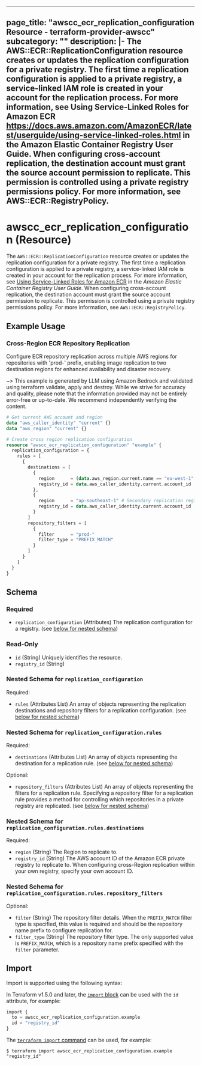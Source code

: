 
---
page_title: "awscc_ecr_replication_configuration Resource - terraform-provider-awscc"
subcategory: ""
description: |-
  The AWS::ECR::ReplicationConfiguration resource creates or updates the replication configuration for a private registry. The first time a replication configuration is applied to a private registry, a service-linked IAM role is created in your account for the replication process. For more information, see Using Service-Linked Roles for Amazon ECR https://docs.aws.amazon.com/AmazonECR/latest/userguide/using-service-linked-roles.html in the Amazon Elastic Container Registry User Guide.
  When configuring cross-account replication, the destination account must grant the source account permission to replicate. This permission is controlled using a private registry permissions policy. For more information, see AWS::ECR::RegistryPolicy.
---

# awscc_ecr_replication_configuration (Resource)

The ``AWS::ECR::ReplicationConfiguration`` resource creates or updates the replication configuration for a private registry. The first time a replication configuration is applied to a private registry, a service-linked IAM role is created in your account for the replication process. For more information, see [Using Service-Linked Roles for Amazon ECR](https://docs.aws.amazon.com/AmazonECR/latest/userguide/using-service-linked-roles.html) in the *Amazon Elastic Container Registry User Guide*.
  When configuring cross-account replication, the destination account must grant the source account permission to replicate. This permission is controlled using a private registry permissions policy. For more information, see ``AWS::ECR::RegistryPolicy``.

## Example Usage

### Cross-Region ECR Repository Replication

Configure ECR repository replication across multiple AWS regions for repositories with 'prod-' prefix, enabling image replication to two destination regions for enhanced availability and disaster recovery.

~> This example is generated by LLM using Amazon Bedrock and validated using terraform validate, apply and destroy. While we strive for accuracy and quality, please note that the information provided may not be entirely error-free or up-to-date. We recommend independently verifying the content.

```terraform
# Get current AWS account and region
data "aws_caller_identity" "current" {}
data "aws_region" "current" {}

# Create cross region replication configuration
resource "awscc_ecr_replication_configuration" "example" {
  replication_configuration = {
    rules = [
      {
        destinations = [
          {
            region      = (data.aws_region.current.name == "eu-west-1" ? "us-west-2" : "eu-west-1") # Primary replication region
            registry_id = data.aws_caller_identity.current.account_id
          },
          {
            region      = "ap-southeast-1" # Secondary replication region
            registry_id = data.aws_caller_identity.current.account_id
          }
        ]
        repository_filters = [
          {
            filter      = "prod-"
            filter_type = "PREFIX_MATCH"
          }
        ]
      }
    ]
  }
}
```

<!-- schema generated by tfplugindocs -->
## Schema

### Required

- `replication_configuration` (Attributes) The replication configuration for a registry. (see [below for nested schema](#nestedatt--replication_configuration))

### Read-Only

- `id` (String) Uniquely identifies the resource.
- `registry_id` (String)

<a id="nestedatt--replication_configuration"></a>
### Nested Schema for `replication_configuration`

Required:

- `rules` (Attributes List) An array of objects representing the replication destinations and repository filters for a replication configuration. (see [below for nested schema](#nestedatt--replication_configuration--rules))

<a id="nestedatt--replication_configuration--rules"></a>
### Nested Schema for `replication_configuration.rules`

Required:

- `destinations` (Attributes List) An array of objects representing the destination for a replication rule. (see [below for nested schema](#nestedatt--replication_configuration--rules--destinations))

Optional:

- `repository_filters` (Attributes List) An array of objects representing the filters for a replication rule. Specifying a repository filter for a replication rule provides a method for controlling which repositories in a private registry are replicated. (see [below for nested schema](#nestedatt--replication_configuration--rules--repository_filters))

<a id="nestedatt--replication_configuration--rules--destinations"></a>
### Nested Schema for `replication_configuration.rules.destinations`

Required:

- `region` (String) The Region to replicate to.
- `registry_id` (String) The AWS account ID of the Amazon ECR private registry to replicate to. When configuring cross-Region replication within your own registry, specify your own account ID.


<a id="nestedatt--replication_configuration--rules--repository_filters"></a>
### Nested Schema for `replication_configuration.rules.repository_filters`

Optional:

- `filter` (String) The repository filter details. When the ``PREFIX_MATCH`` filter type is specified, this value is required and should be the repository name prefix to configure replication for.
- `filter_type` (String) The repository filter type. The only supported value is ``PREFIX_MATCH``, which is a repository name prefix specified with the ``filter`` parameter.

## Import

Import is supported using the following syntax:

In Terraform v1.5.0 and later, the [`import` block](https://developer.hashicorp.com/terraform/language/import) can be used with the `id` attribute, for example:

```terraform
import {
  to = awscc_ecr_replication_configuration.example
  id = "registry_id"
}
```

The [`terraform import` command](https://developer.hashicorp.com/terraform/cli/commands/import) can be used, for example:

```shell
$ terraform import awscc_ecr_replication_configuration.example "registry_id"
```
